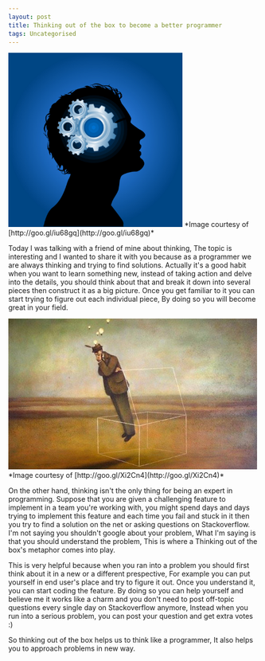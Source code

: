 ```yaml
---
layout: post
title: Thinking out of the box to become a better programmer
tags: Uncategorised
---
```

<img src="/public/img/Thinking_Man.jpg" width="350">
*Image courtesy of [http://goo.gl/iu68gq](http://goo.gl/iu68gq)*

Today I was talking with a friend of mine about thinking, The topic is interesting and I wanted to share it with you because as a programmer we are always thinking and trying to find solutions. Actually it's a good habit when you want to learn something new, instead of taking action and delve into the details, you should think about that and break it down into several pieces then construct it as a big picture. Once you get familiar to it you can start trying to figure out each individual piece, By doing so you will become great in your field. 

<img src="/public/img/think-outside-the-box.jpg" width="500">
*Image courtesy of [http://goo.gl/Xi2Cn4](http://goo.gl/Xi2Cn4)*

On the other hand, thinking isn't the only thing for being an expert in programming. Suppose that you are given a challenging feature to implement in a team you're working with, you might spend days and days trying to implement this feature and each time you fail and stuck in it then you try to find a solution on the net or asking questions on Stackoverflow. I'm not saying you shouldn't google about your problem, What I'm saying is that you should understand the problem, This is where a Thinking out of the box's metaphor comes into play. 

This is very helpful because when you ran into a problem you should first think about it in a new or a different prespective, For example you can put yourself in end user's place and try to figure it out. Once you understand it, you can start coding the feature. By doing so you can help yourself and believe me it works like a charm and you don't need to post off-topic questions every single day on Stackoverflow anymore, Instead when you run into a serious problem, you can post your question and get extra votes :) 

So thinking out of the box helps us to think like a programmer, It also helps you to approach problems in new way.

